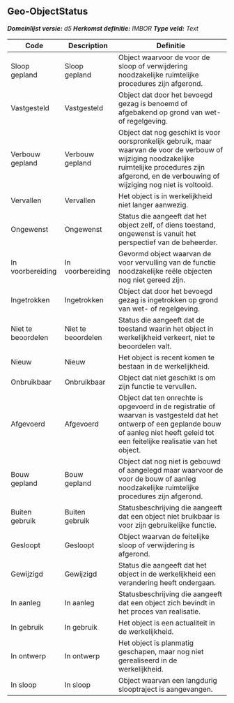 ﻿## Geo-ObjectStatus

*__Domeinlijst versie:__ d5*
*__Herkomst definitie:__ IMBOR*
*__Type veld:__ Text*

|__Code__ |__Description__ |__Definitie__	|
|	---	|	---	|   ---	| 
| Sloop gepland | Sloop gepland | Object waarvoor de voor de sloop of verwijdering noodzakelijke ruimtelijke procedures zijn afgerond. |
| Vastgesteld | Vastgesteld | Object dat door het bevoegd gezag is benoemd of afgebakend op grond van wet- of regelgeving. |
| Verbouw gepland | Verbouw gepland | Object dat nog geschikt is voor oorspronkelijk gebruik, maar waarvan de voor de verbouw of wijziging noodzakelijke ruimtelijke procedures zijn afgerond, en de verbouwing of wijziging nog niet is voltooid. |
| Vervallen | Vervallen | Het object is in werkelijkheid niet langer aanwezig. |
| Ongewenst | Ongewenst | Status die aangeeft dat het object zelf, of diens toestand, ongewenst is vanuit het perspectief van de beheerder. |
| In voorbereiding | In voorbereiding | Gevormd object waarvan de voor vervulling van de functie noodzakelijke reële objecten nog niet gereed zijn. |
| Ingetrokken | Ingetrokken | Object dat door het bevoegd gezag is ingetrokken op grond van wet- of regelgeving. |
| Niet te beoordelen | Niet te beoordelen | Status die aangeeft dat de toestand waarin het object in werkelijkheid verkeert, niet te beoordelen valt. |
| Nieuw | Nieuw | Het object is recent komen te bestaan in de werkelijkheid. |
| Onbruikbaar | Onbruikbaar | Object dat niet geschikt is om zijn functie te vervullen. |
| Afgevoerd | Afgevoerd | Object dat ten onrechte is opgevoerd in de registratie of waarvan is vastgesteld dat het ontwerp of een geplande bouw of aanleg niet heeft geleid tot een feitelijke realisatie van het object. |
| Bouw gepland | Bouw gepland | Object dat nog niet is gebouwd of aangelegd maar waarvoor de voor de bouw of aanleg noodzakelijke ruimtelijke procedures zijn afgerond. |
| Buiten gebruik | Buiten gebruik | Statusbeschrijving die aangeeft dat een object niet bruikbaar is voor zijn gebruikelijke functie. |
| Gesloopt | Gesloopt | Object waarvan de feitelijke sloop of verwijdering is afgerond. |
| Gewijzigd | Gewijzigd | Status die aangeeft dat het object in de werkelijkheid een verandering heeft ondergaan. |
| In aanleg | In aanleg | Statusbeschrijving die aangeeft dat een object zich bevindt in het proces van realisatie. |
| In gebruik | In gebruik | Het object is een actualiteit in de werkelijkheid. |
| In ontwerp | In ontwerp | Het object is planmatig geschapen, maar nog niet gerealiseerd in de werkelijkheid. |
| In sloop | In sloop | Object waarvan een langdurig slooptraject is aangevangen. |
